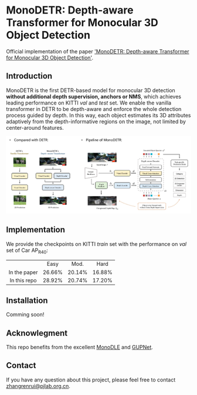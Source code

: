 # MonoDETR: Depth-aware Transformer for Monocular 3D Object Detection
Official implementation of the paper ['MonoDETR: Depth-aware Transformer for Monocular 3D Object Detection'](https://github.com/ZrrSkywalker/MonoDETR/blob/main/MonoDETR.pdf).

## Introduction
MonoDETR is the first DETR-based model for monocular 3D detection **without additional depth supervision, anchors or NMS**, which achieves leading performance on KITTI *val* and *test* set. We enable the vanilla transformer in DETR to be depth-aware and enforce the whole detection process guided by depth. In this way, each object estimates its 3D attributes adaptively from the depth-informative regions on the image, not limited by center-around features.
<div align="center">
  <img src="pipeline.jpg"/>
</div>

## Implementation
We provide the checkpoints on KITTI *train* set with the performance on *val* set of Car AP<sub>R40</sub>:
<table>
    <tr>
        <td div align="center"></td> 
        <td div align="center">Easy</td> 
        <td div align="center">Mod.</td> 
        <td div align="center">Hard</td>  
    </tr>
    <tr>
        <td div align="center">In the paper</td>
        <td div align="center">26.66%</td> 
        <td div align="center">20.14%</td> 
        <td div align="center">16.88%</td> 
    </tr>
    <tr>
        <td div align="center">In this repo</td>
        <td div align="center">28.92%</td> 
        <td div align="center">20.74%</td> 
        <td div align="center">17.20%</td> 
    </tr>
</table>


## Installation
Comming soon!

## Acknowlegment
This repo benefits from the excellent [MonoDLE](https://github.com/xinzhuma/monodle) and [GUPNet](https://github.com/SuperMHP/GUPNet).

## Contact
If you have any question about this project, please feel free to contact zhangrenrui@pjlab.org.cn.
